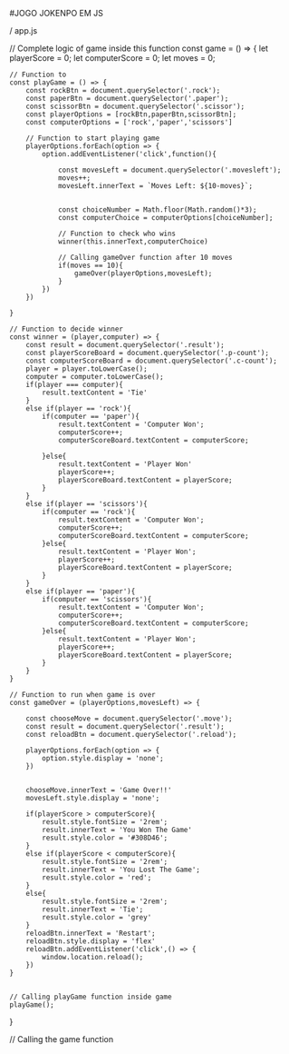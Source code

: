 #JOGO JOKENPO EM JS 

/ app.js
  
// Complete logic of game inside this function
const game = () => {
    let playerScore = 0;
    let computerScore = 0;
    let moves = 0;
  
  
    // Function to 
    const playGame = () => {
        const rockBtn = document.querySelector('.rock');
        const paperBtn = document.querySelector('.paper');
        const scissorBtn = document.querySelector('.scissor');
        const playerOptions = [rockBtn,paperBtn,scissorBtn];
        const computerOptions = ['rock','paper','scissors']
          
        // Function to start playing game
        playerOptions.forEach(option => {
            option.addEventListener('click',function(){
  
                const movesLeft = document.querySelector('.movesleft');
                moves++;
                movesLeft.innerText = `Moves Left: ${10-moves}`;
                  
  
                const choiceNumber = Math.floor(Math.random()*3);
                const computerChoice = computerOptions[choiceNumber];
  
                // Function to check who wins
                winner(this.innerText,computerChoice)
                  
                // Calling gameOver function after 10 moves
                if(moves == 10){
                    gameOver(playerOptions,movesLeft);
                }
            })
        })
          
    }
  
    // Function to decide winner
    const winner = (player,computer) => {
        const result = document.querySelector('.result');
        const playerScoreBoard = document.querySelector('.p-count');
        const computerScoreBoard = document.querySelector('.c-count');
        player = player.toLowerCase();
        computer = computer.toLowerCase();
        if(player === computer){
            result.textContent = 'Tie'
        }
        else if(player == 'rock'){
            if(computer == 'paper'){
                result.textContent = 'Computer Won';
                computerScore++;
                computerScoreBoard.textContent = computerScore;
  
            }else{
                result.textContent = 'Player Won'
                playerScore++;
                playerScoreBoard.textContent = playerScore;
            }
        }
        else if(player == 'scissors'){
            if(computer == 'rock'){
                result.textContent = 'Computer Won';
                computerScore++;
                computerScoreBoard.textContent = computerScore;
            }else{
                result.textContent = 'Player Won';
                playerScore++;
                playerScoreBoard.textContent = playerScore;
            }
        }
        else if(player == 'paper'){
            if(computer == 'scissors'){
                result.textContent = 'Computer Won';
                computerScore++;
                computerScoreBoard.textContent = computerScore;
            }else{
                result.textContent = 'Player Won';
                playerScore++;
                playerScoreBoard.textContent = playerScore;
            }
        }
    }
  
    // Function to run when game is over
    const gameOver = (playerOptions,movesLeft) => {
  
        const chooseMove = document.querySelector('.move');
        const result = document.querySelector('.result');
        const reloadBtn = document.querySelector('.reload');
  
        playerOptions.forEach(option => {
            option.style.display = 'none';
        })
  
       
        chooseMove.innerText = 'Game Over!!'
        movesLeft.style.display = 'none';
  
        if(playerScore > computerScore){
            result.style.fontSize = '2rem';
            result.innerText = 'You Won The Game'
            result.style.color = '#308D46';
        }
        else if(playerScore < computerScore){
            result.style.fontSize = '2rem';
            result.innerText = 'You Lost The Game';
            result.style.color = 'red';
        }
        else{
            result.style.fontSize = '2rem';
            result.innerText = 'Tie';
            result.style.color = 'grey'
        }
        reloadBtn.innerText = 'Restart';
        reloadBtn.style.display = 'flex'
        reloadBtn.addEventListener('click',() => {
            window.location.reload();
        })
    }
  
  
    // Calling playGame function inside game
    playGame();
      
}
  
// Calling the game function
